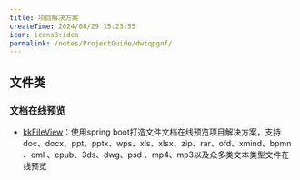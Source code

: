 ```yaml
---
title: 项目解决方案
createTime: 2024/08/29 15:23:55
icon: icons8:idea
permalink: /notes/ProjectGuide/dwtqpgnf/
---
```


## 文件类

### 文档在线预览

* [kkFileView](https://gitee.com/kekingcn/file-online-preview)：使用spring boot打造文件文档在线预览项目解决方案，支持doc、docx、ppt、pptx、wps、xls、xlsx、zip、rar、ofd、xmind、bpmn 、eml 、epub、3ds、dwg、psd 、mp4、mp3以及众多类文本类型文件在线预览
